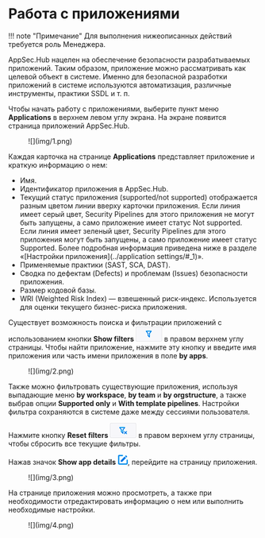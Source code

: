 # Работа с приложениями

!!! note "Примечание"
    Для выполнения нижеописанных действий требуется роль Менеджера.

AppSec.Hub нацелен на обеспечение безопасности разрабатываемых приложений. Таким образом, приложение можно рассматривать как целевой объект в системе. Именно для безопасной разработки приложений в системе используются автоматизация, различные инструменты, практики SSDL и т. п.

Чтобы начать работу с приложениями, выберите пункт меню **Applications** в верхнем левом углу экрана. На экране появится страница приложений AppSec.Hub.

<figure markdown>![](img/1.png)</figure>

Каждая карточка на странице **Applications** представляет приложение и краткую информацию о нем:

* Имя.
* Идентификатор приложения в AppSec.Hub.
* Текущий статус приложения (supported/not supported) отображается разным цветом линии вверху карточки приложения. Если линия имеет серый цвет, Security Pipelines для этого приложения не могут быть запущены, а само приложение имеет статус Not supported. Если линия имеет зеленый цвет, Security Pipelines для этого приложения могут быть запущены, а само приложение имеет статус Supported. Более подробная информация приведена ниже в разделе «[Настройки приложения](../application settings/#_1)».
* Применяемые практики (SAST, SCA, DAST).
* Сводка по дефектам (Defects) и проблемам (Issues) безопасности приложения.
* Размер кодовой базы.
* WRI (Weighted Risk Index) — взвешенный риск-индекс. Используется для оценки текущего бизнес-риска приложения.

Существует возможность поиска и фильтрации приложений с использованием кнопки **Show filters** ![](img/filter.png) в правом верхнем углу страницы. Чтобы найти приложение, нажмите эту кнопку и введите имя приложения или часть имени приложения в поле **by apps**.

<figure markdown>![](img/2.png)</figure>

Также можно фильтровать существующие приложения, используя выпадающие меню **by workspace**, **by team** и **by orgstructure**, а также выбрав опции **Supported only** и **With template pipelines**. Настройки фильтра сохраняются в системе даже между сессиями пользователя.

Нажмите кнопку **Reset filters** ![](img/rfilter.png) в правом верхнем углу страницы, чтобы сбросить все текущие фильтры.

Нажав значок **Show app details** ![](img/54.png), перейдите на страницу приложения.

<figure markdown>![](img/3.png)</figure>

На странице приложения можно просмотреть, а также при необходимости отредактировать информацию о нем или выполнить необходимые настройки.

<figure markdown>![](img/4.png)</figure>